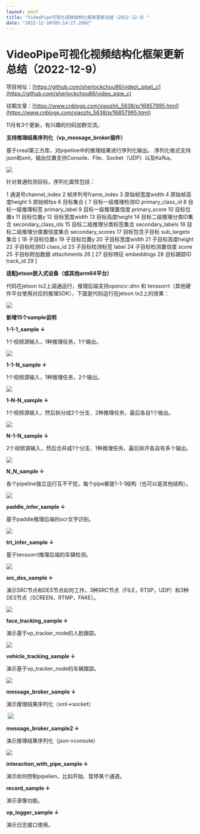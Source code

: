 ```yaml
---
layout: post
title: "VideoPipe可视化视频结构化框架更新总结（2022-12-9）"
date: "2022-12-10T05:14:27.200Z"
---
```

VideoPipe可视化视频结构化框架更新总结（2022-12-9）
==================================

项目地址：[https://github.com/sherlockchou86/video\_pipe\_c](https://github.com/sherlockchou86/video_pipe_c)

往期文章：[https://www.cnblogs.com/xiaozhi\_5638/p/16857995.html](https://www.cnblogs.com/xiaozhi_5638/p/16857995.html)

11月有3个更新，有兴趣的扫码加群交流。

**支持推理结果序列化（****vp\_message\_broker****插件）**

基于creal第三方库，对pipeline中的推理结果进行序列化输出。 序列化格式支持json和xml，输出位置支持Console、File、Socket（UDP）以及Kafka。

![](https://img2023.cnblogs.com/blog/104032/202212/104032-20221209170946144-1768968507.png)

针对普通检测目标，序列化属性包括：

 1 通道号channel\_index
 2 帧序列号frame\_index
 3 原始帧宽度width
 4 原始帧高度height
 5 原始帧fps
 6 目标集合 \[
 7 目标一级推理检测ID primary\_class\_id
 8 目标一级推理标签 primary\_label
 9 目标一级推理置信度 primary\_score
10 目标位置x
11 目标位置y
12 目标宽度width
13 目标高度height
14 目标二级推理分类ID集合 secondary\_class\_ids
15 目标二级推理分类标签集合 secondary\_labels
16 目标二级推理分类置信度集合 secondary\_scores
17 目标包含子目标 sub\_targets集合 \[
18 子目标位置x
19 子目标位置y
20 子目标宽度width
21 子目标高度height
22 子目标检测ID class\_id
23 子目标检测标签 label
24 子目标检测置信度 score
25 子目标附加数据 attachments
26 \]
27 目标特征 embeddings
28 目标跟踪ID track\_id
29 \]

**适配****jetson****嵌入式设备（或其他****arm64****平台）**

代码在jetson tx2上调通运行，推理后端支持opencv::dnn 和 tenssorrt（其他硬件平台使用对应的推理SDK），下面是代码运行在jetson tx2上的效果：

![](https://img2023.cnblogs.com/blog/104032/202212/104032-20221209172808651-1353195856.gif)

**新增****15****个****sample****说明**

**1-1-1\_sample ↓**

1个视频源输入，1种推理任务，1个输出。

![](https://img2023.cnblogs.com/blog/104032/202212/104032-20221209171011204-2052078642.png)

**1-1-N\_sample **↓****

1个视频源输入，1种推理任务，2个输出。

![](https://img2023.cnblogs.com/blog/104032/202212/104032-20221209171021041-351472359.png)

**1-N-N\_sample **↓****

1个视频源输入，然后拆分成2个分支、2种推理任务，最后各自1个输出。

![](https://img2023.cnblogs.com/blog/104032/202212/104032-20221209171035224-1891835920.png)

**N-1-N\_sample **↓****

2个视频源输入，然后合并成1个分支、1种推理任务，最后拆开各自有多个输出。

![](https://img2023.cnblogs.com/blog/104032/202212/104032-20221209171045478-1167661266.png)

**N\_N\_sample **↓****

各个pipeline独立运行互不干扰，每个pipe都是1-1-1结构（也可以是其他结构）。

![](https://img2023.cnblogs.com/blog/104032/202212/104032-20221209171054502-808176301.png)

**paddle\_infer\_sample **↓****

基于paddle推理后端的ocr文字识别。

![](https://img2023.cnblogs.com/blog/104032/202212/104032-20221209171113736-1451325306.png)

**trt\_infer\_sample **↓****

基于tenssorrt推理后端的车辆检测。

![](https://img2023.cnblogs.com/blog/104032/202212/104032-20221209171128965-1830179302.png)

**src\_des\_sample **↓****

演示SRC节点和DES节点如何工作，3种SRC节点（FILE，RTSP，UDP）和3种DES节点（SCREEN，RTMP，FAKE）。

![](https://img2023.cnblogs.com/blog/104032/202212/104032-20221209171140894-482194426.png)

**face\_tracking\_sample **↓****

演示基于vp\_tracker\_node的人脸跟踪。

![](https://img2023.cnblogs.com/blog/104032/202212/104032-20221209171149092-1968681861.png)

**vehicle\_tracking\_sample **↓****

演示基于vp\_tracker\_node的车辆跟踪。

![](https://img2023.cnblogs.com/blog/104032/202212/104032-20221209171200925-1346607394.png)

**message\_broker\_sample **↓****

演示推理结果序列化（xml->socket）

 ![](https://img2023.cnblogs.com/blog/104032/202212/104032-20221209171258624-428523134.png)

**message\_broker\_sample2 **↓****

演示推理结果序列化（json->console）

![](https://img2023.cnblogs.com/blog/104032/202212/104032-20221209171306634-1757622352.png)

**interaction\_with\_pipe\_sample **↓****

演示如何控制pipelien，比如开始、暂停某个通道。

**record\_sample **↓****

演示录像功能。

**vp\_logger\_sample **↓****

演示日志接口使用。